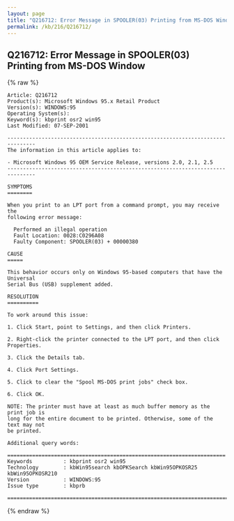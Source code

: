 ```yaml
---
layout: page
title: "Q216712: Error Message in SPOOLER(03) Printing from MS-DOS Window"
permalink: /kb/216/Q216712/
---
```


## Q216712: Error Message in SPOOLER(03) Printing from MS-DOS Window

{% raw %}

	Article: Q216712
	Product(s): Microsoft Windows 95.x Retail Product
	Version(s): WINDOWS:95
	Operating System(s): 
	Keyword(s): kbprint osr2 win95
	Last Modified: 07-SEP-2001
	
	-------------------------------------------------------------------------------
	The information in this article applies to:
	
	- Microsoft Windows 95 OEM Service Release, versions 2.0, 2.1, 2.5 
	-------------------------------------------------------------------------------
	
	SYMPTOMS
	========
	
	When you print to an LPT port from a command prompt, you may receive the
	following error message:
	
	  Performed an illegal operation
	  Fault Location: 0028:C0296A08
	  Faulty Component: SPOOLER(03) + 00000380
	
	CAUSE
	=====
	
	This behavior occurs only on Windows 95-based computers that have the Universal
	Serial Bus (USB) supplement added.
	
	RESOLUTION
	==========
	
	To work around this issue:
	
	1. Click Start, point to Settings, and then click Printers.
	
	2. Right-click the printer connected to the LPT port, and then click Properties.
	
	3. Click the Details tab.
	
	4. Click Port Settings.
	
	5. Click to clear the "Spool MS-DOS print jobs" check box.
	
	6. Click OK.
	
	NOTE: The printer must have at least as much buffer memory as the print job is
	long for the entire document to be printed. Otherwise, some of the text may not
	be printed.
	
	Additional query words:
	
	======================================================================
	Keywords          : kbprint osr2 win95 
	Technology        : kbWin95search kbOPKSearch kbWin95OPKOSR25 kbWin95OPKOSR210
	Version           : WINDOWS:95
	Issue type        : kbprb
	
	=============================================================================
	

{% endraw %}
